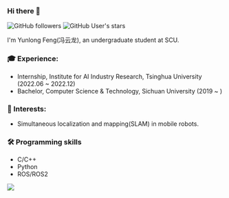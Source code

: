### Hi there 👋 


![GitHub followers](https://img.shields.io/github/followers/ericsii?logo=Github) ![GitHub User's stars](https://img.shields.io/github/stars/ericsii?affiliations=OWNER%2CCOLLABORATOR&label=all%20stars&logo=Github)

I'm Yunlong Feng(冯云龙), an undergraduate student at SCU.

### 🎓 Experience:
- Internship, Institute for AI Industry Research, Tsinghua University (2022.06 ~ 2022.12)
- Bachelor, Computer Science & Technology, Sichuan University (2019 ~ )

### 🔭 Interests: 
- Simultaneous localization and mapping(SLAM) in mobile robots.

### 🛠️ Programming skills
* C/C++
* Python
* ROS/ROS2


<a href="https://github.com/Ericsii"><img align='center' src="https://github-readme-stats.vercel.app/api?username=Ericsii&show_icons=true"></a>
